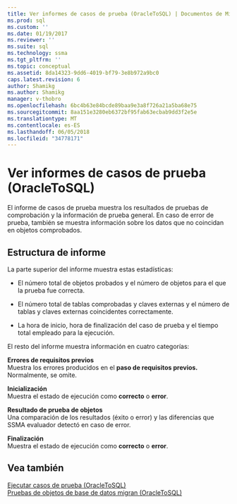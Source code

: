 ```yaml
---
title: Ver informes de casos de prueba (OracleToSQL) | Documentos de Microsoft
ms.prod: sql
ms.custom: ''
ms.date: 01/19/2017
ms.reviewer: ''
ms.suite: sql
ms.technology: ssma
ms.tgt_pltfrm: ''
ms.topic: conceptual
ms.assetid: 8da14323-9dd6-4019-bf79-3e8b972a9bc0
caps.latest.revision: 6
author: Shamikg
ms.author: Shamikg
manager: v-thobro
ms.openlocfilehash: 6bc4b63e84bcde89baa9e3a8f726a21a5ba68e75
ms.sourcegitcommit: 8aa151e3280eb6372bf95fab63ecbab9dd3f2e5e
ms.translationtype: MT
ms.contentlocale: es-ES
ms.lasthandoff: 06/05/2018
ms.locfileid: "34778171"
---
```

# <a name="viewing-test-case-reports-oracletosql"></a>Ver informes de casos de prueba (OracleToSQL)
El informe de casos de prueba muestra los resultados de pruebas de comprobación y la información de prueba general. En caso de error de prueba, también se muestra información sobre los datos que no coincidan en objetos comprobados.  
  
## <a name="report-structure"></a>Estructura de informe  
La parte superior del informe muestra estas estadísticas:  
  
-   El número total de objetos probados y el número de objetos para el que la prueba fue correcta.  
  
-   El número total de tablas comprobadas y claves externas y el número de tablas y claves externas coincidentes correctamente.  
  
-   La hora de inicio, hora de finalización del caso de prueba y el tiempo total empleado para la ejecución.  
  
El resto del informe muestra información en cuatro categorías:  
  
**Errores de requisitos previos**  
Muestra los errores producidos en el **paso de requisitos previos.** Normalmente, se omite.  
  
**Inicialización**  
Muestra el estado de ejecución como **correcto** o **error**.  
  
**Resultado de prueba de objetos**  
Una comparación de los resultados (éxito o error) y las diferencias que SSMA evaluador detectó en caso de error.  
  
**Finalización**  
Muestra el estado de ejecución como **correcto** o **error**.  
  
## <a name="see-also"></a>Vea también  
[Ejecutar casos de prueba &#40;OracleToSQL&#41;](../../ssma/oracle/running-test-cases-oracletosql.md)  
[Pruebas de objetos de base de datos migran &#40;OracleToSQL&#41;](../../ssma/oracle/testing-migrated-database-objects-oracletosql.md)  
  
